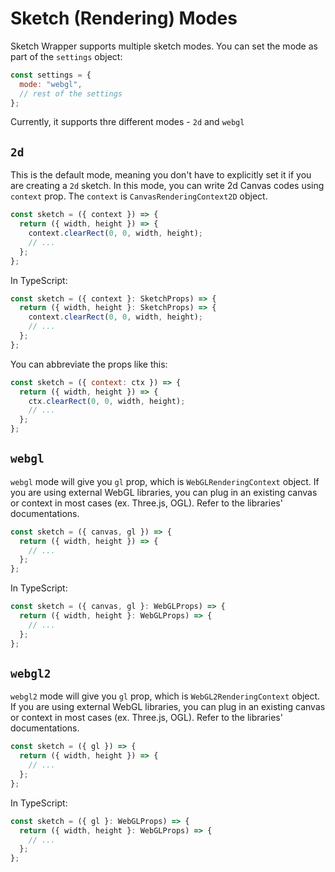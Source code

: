 # Sketch (Rendering) Modes

Sketch Wrapper supports multiple sketch modes. You can set the mode as part of the `settings` object:

```js
const settings = {
  mode: "webgl",
  // rest of the settings
};
```

Currently, it supports thre different modes - `2d` and `webgl`

## `2d`

This is the default mode, meaning you don't have to explicitly set it if you are creating a `2d` sketch. In this mode, you can write 2d Canvas codes using `context` prop. The `context` is `CanvasRenderingContext2D` object.

```js
const sketch = ({ context }) => {
  return ({ width, height }) => {
    context.clearRect(0, 0, width, height);
    // ...
  };
};
```

In TypeScript:

```ts
const sketch = ({ context }: SketchProps) => {
  return ({ width, height }: SketchProps) => {
    context.clearRect(0, 0, width, height);
    // ...
  };
};
```

You can abbreviate the props like this:

```js
const sketch = ({ context: ctx }) => {
  return ({ width, height }) => {
    ctx.clearRect(0, 0, width, height);
    // ...
  };
};
```

## `webgl`

`webgl` mode will give you `gl` prop, which is `WebGLRenderingContext` object. If you are using external WebGL libraries, you can plug in an existing canvas or context in most cases (ex. Three.js, OGL). Refer to the libraries' documentations.

```js
const sketch = ({ canvas, gl }) => {
  return ({ width, height }) => {
    // ...
  };
};
```

In TypeScript:

```ts
const sketch = ({ canvas, gl }: WebGLProps) => {
  return ({ width, height }: WebGLProps) => {
    // ...
  };
};
```

## `webgl2`

`webgl2` mode will give you `gl` prop, which is `WebGL2RenderingContext` object. If you are using external WebGL libraries, you can plug in an existing canvas or context in most cases (ex. Three.js, OGL). Refer to the libraries' documentations.

```js
const sketch = ({ gl }) => {
  return ({ width, height }) => {
    // ...
  };
};
```

In TypeScript:

```ts
const sketch = ({ gl }: WebGLProps) => {
  return ({ width, height }: WebGLProps) => {
    // ...
  };
};
```
